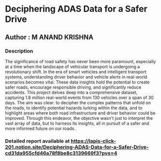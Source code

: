 # Deciphering ADAS Data for a Safer Drive

## Author : M ANAND KRISHNA 

### Description

The significance of road safety has never been more paramount, especially at a time when the landscape of vehicular transport is undergoing a revolutionary shift. In the era of smart vehicles and intelligent transport systems, understanding driver behavior and vehicle alerts in real-world scenarios becomes vital. These data insights hold the potential to create safer roads, encourage responsible driving, and significantly reduce accidents. This project delves deep into a comprehensive dataset, capturing 1.8 million real-world events from 130 vehicles over a span of 30 days. The aim was clear: to decipher the complex patterns that unfold on the roads, to identify potential hazards lurking within the data, and to highlight areas where both road infrastructure and driver behavior could be improved. Through this endeavor, the objective wasn't just to interpret the vast array of data, but to harness its insights, all in pursuit of a safer and more informed future on our roads.


### Detailed report available at https://lapis-click-201.notion.site/Deciphering-ADAS-Data-for-a-Safer-Drive-cd31da955cfd46a78f8be8c3139669f3?pvs=4
